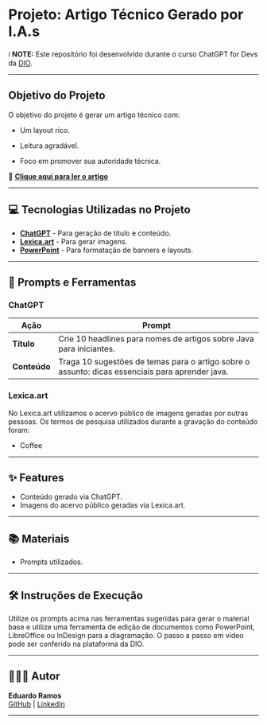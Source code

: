 
# Projeto: Artigo Técnico Gerado por I.A.s

ℹ️ **NOTE:** Este repositório foi desenvolvido durante o curso ChatGPT for Devs da [DIO](https://www.dio.me/).

---

## Objetivo do Projeto

O objetivo do projeto é gerar um artigo técnico com:

- Um layout rico.

- Leitura agradável.

- Foco em promover sua autoridade técnica.

📕 **[Clique aqui para ler o artigo](https://web.dio.me/articles/aprenda-java-com-confianca)**

---

## 💻 Tecnologias Utilizadas no Projeto
- [**ChatGPT**](https://chatgpt.com/) - Para geração de título e conteúdo.
- [**Lexica.art**](https://lexica.art/) - Para gerar imagens.
- [**PowerPoint**](https://www.microsoft.com/pt-br/microsoft-365/powerpoint) - Para formatação de banners e layouts.

---

## 📄 Prompts e Ferramentas

### ChatGPT
| **Ação**    | **Prompt** |
|-------------|------------|
| **Título**  | Crie 10 headlines para nomes de artigos sobre Java para iniciantes. |
| **Conteúdo**| Traga 10 sugestões de temas para o artigo sobre o assunto: dicas essenciais para aprender java. |

### Lexica.art
No Lexica.art utilizamos o acervo público de imagens geradas por outras pessoas. Os termos de pesquisa utilizados durante a gravação do conteúdo foram:
- Coffee

---

## ✨ Features
- Conteúdo gerado via ChatGPT.
- Imagens do acervo público geradas via Lexica.art.

---

## 📚 Materiais
- Prompts utilizados.

---

## 🛠️ Instruções de Execução
Utilize os prompts acima nas ferramentas sugeridas para gerar o material base e utilize uma ferramenta de edição de documentos como PowerPoint, LibreOffice ou InDesign para a diagramação. O passo a passo em vídeo pode ser conferido na plataforma da DIO.

---

## 🧑🏽‍💻 Autor
**Eduardo Ramos**  
[GitHub](https://github.com/edugramosf) | [LinkedIn](https://www.linkedin.com/in/eduardo-ramos-code/)

---

